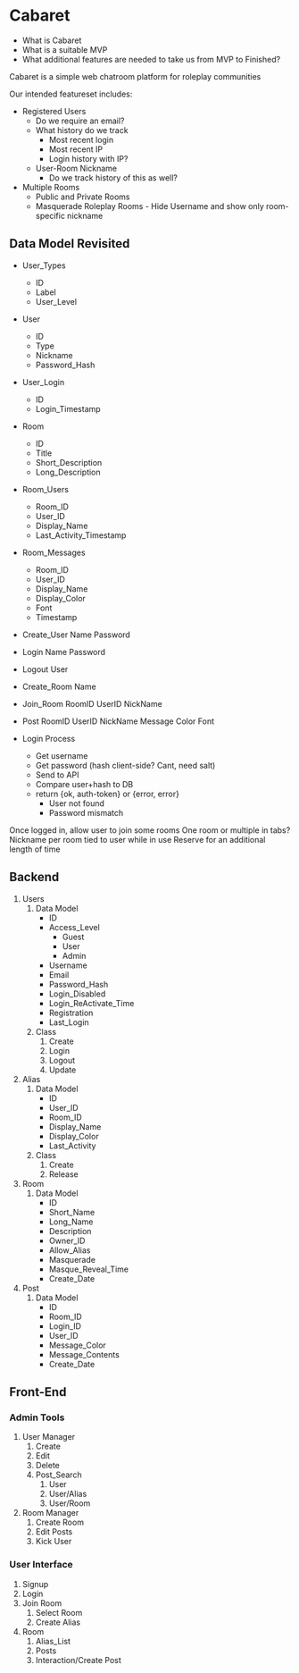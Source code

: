 # Cabaret
* What is Cabaret
* What is a suitable MVP
* What additional features are needed to take us from MVP to Finished?

Cabaret is a simple web chatroom platform for roleplay communities

Our intended featureset includes:
* Registered Users
  * Do we require an email?
  * What history do we track
    * Most recent login
    * Most recent IP
    * Login history with IP?
  * User-Room Nickname
    * Do we track history of this as well?
* Multiple Rooms
  * Public and Private Rooms
  * Masquerade Roleplay Rooms - Hide Username and show only room-specific nickname


## Data Model Revisited
* User_Types
  * ID
  * Label
  * User_Level

* User
  * ID
  * Type
  * Nickname
  * Password_Hash

* User_Login
  * ID
  * Login_Timestamp

* Room
  * ID
  * Title
  * Short_Description
  * Long_Description

* Room_Users
  * Room_ID
  * User_ID
  * Display_Name
  * Last_Activity_Timestamp

* Room_Messages
  * Room_ID
  * User_ID
  * Display_Name
  * Display_Color
  * Font
  * Timestamp

* Create_User Name Password
* Login Name Password
* Logout User
* Create_Room Name
* Join_Room RoomID UserID NickName
* Post RoomID UserID NickName Message Color Font

* Login Process
  * Get username
  * Get password (hash client-side?  Cant, need salt)
  * Send to API
  * Compare user+hash to DB
  * return {ok, auth-token} or {error, error}
    * User not found
    * Password mismatch

Once logged in, allow user to join some rooms
One room or multiple in tabs?
Nickname per room tied to user while in use
  Reserve for an additional length of time


## Backend
1) Users
   1) Data Model
      * ID
      * Access_Level
        * Guest
        * User
        * Admin
      * Username
      * Email
      * Password_Hash
      * Login_Disabled
      * Login_ReActivate_Time
      * Registration
      * Last_Login
   2) Class
      1) Create
      2) Login
      3) Logout
      4) Update
2) Alias
   1) Data Model
      * ID
      * User_ID
      * Room_ID
      * Display_Name
      * Display_Color
      * Last_Activity
   2) Class
      1) Create
      2) Release
3) Room
   1) Data Model
      * ID
      * Short_Name
      * Long_Name
      * Description
      * Owner_ID
      * Allow_Alias
      * Masquerade
      * Masque_Reveal_Time
      * Create_Date
4) Post
   1) Data Model
      * ID
      * Room_ID
      * Login_ID
      * User_ID
      * Message_Color
      * Message_Contents
      * Create_Date

## Front-End
### Admin Tools
1) User Manager
   1) Create
   2) Edit
   3) Delete
   4) Post_Search
      1) User
      2) User/Alias
      3) User/Room
2) Room Manager
   1) Create Room
   2) Edit Posts
   3) Kick User

### User Interface
1) Signup
2) Login
3) Join Room
   1) Select Room
   2) Create Alias
4) Room
   1) Alias_List
   2) Posts
   3) Interaction/Create Post

